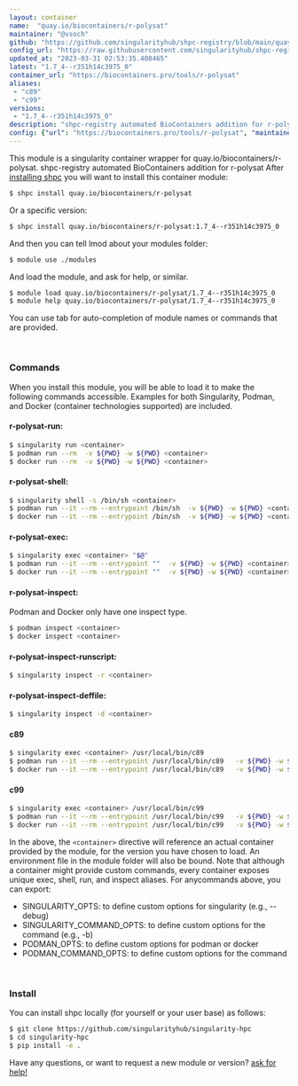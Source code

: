 ```yaml
---
layout: container
name:  "quay.io/biocontainers/r-polysat"
maintainer: "@vsoch"
github: "https://github.com/singularityhub/shpc-registry/blob/main/quay.io/biocontainers/r-polysat/container.yaml"
config_url: "https://raw.githubusercontent.com/singularityhub/shpc-registry/main/quay.io/biocontainers/r-polysat/container.yaml"
updated_at: "2023-03-31 02:53:35.408465"
latest: "1.7_4--r351h14c3975_0"
container_url: "https://biocontainers.pro/tools/r-polysat"
aliases:
 - "c89"
 - "c99"
versions:
 - "1.7_4--r351h14c3975_0"
description: "shpc-registry automated BioContainers addition for r-polysat"
config: {"url": "https://biocontainers.pro/tools/r-polysat", "maintainer": "@vsoch", "description": "shpc-registry automated BioContainers addition for r-polysat", "latest": {"1.7_4--r351h14c3975_0": "sha256:ce4b7a2a8ec1c3d6883f3c7cf9f234abbb9830d8225374abd99f8fea127b3d4b"}, "tags": {"1.7_4--r351h14c3975_0": "sha256:ce4b7a2a8ec1c3d6883f3c7cf9f234abbb9830d8225374abd99f8fea127b3d4b"}, "docker": "quay.io/biocontainers/r-polysat", "aliases": {"c89": "/usr/local/bin/c89", "c99": "/usr/local/bin/c99"}}
---
```


This module is a singularity container wrapper for quay.io/biocontainers/r-polysat.
shpc-registry automated BioContainers addition for r-polysat
After [installing shpc](#install) you will want to install this container module:


```bash
$ shpc install quay.io/biocontainers/r-polysat
```

Or a specific version:

```bash
$ shpc install quay.io/biocontainers/r-polysat:1.7_4--r351h14c3975_0
```

And then you can tell lmod about your modules folder:

```bash
$ module use ./modules
```

And load the module, and ask for help, or similar.

```bash
$ module load quay.io/biocontainers/r-polysat/1.7_4--r351h14c3975_0
$ module help quay.io/biocontainers/r-polysat/1.7_4--r351h14c3975_0
```

You can use tab for auto-completion of module names or commands that are provided.

<br>

### Commands

When you install this module, you will be able to load it to make the following commands accessible.
Examples for both Singularity, Podman, and Docker (container technologies supported) are included.

#### r-polysat-run:

```bash
$ singularity run <container>
$ podman run --rm  -v ${PWD} -w ${PWD} <container>
$ docker run --rm  -v ${PWD} -w ${PWD} <container>
```

#### r-polysat-shell:

```bash
$ singularity shell -s /bin/sh <container>
$ podman run --it --rm --entrypoint /bin/sh  -v ${PWD} -w ${PWD} <container>
$ docker run --it --rm --entrypoint /bin/sh  -v ${PWD} -w ${PWD} <container>
```

#### r-polysat-exec:

```bash
$ singularity exec <container> "$@"
$ podman run --it --rm --entrypoint ""  -v ${PWD} -w ${PWD} <container> "$@"
$ docker run --it --rm --entrypoint ""  -v ${PWD} -w ${PWD} <container> "$@"
```

#### r-polysat-inspect:

Podman and Docker only have one inspect type.

```bash
$ podman inspect <container>
$ docker inspect <container>
```

#### r-polysat-inspect-runscript:

```bash
$ singularity inspect -r <container>
```

#### r-polysat-inspect-deffile:

```bash
$ singularity inspect -d <container>
```


#### c89

```bash
$ singularity exec <container> /usr/local/bin/c89
$ podman run --it --rm --entrypoint /usr/local/bin/c89   -v ${PWD} -w ${PWD} <container> -c " $@"
$ docker run --it --rm --entrypoint /usr/local/bin/c89   -v ${PWD} -w ${PWD} <container> -c " $@"
```


#### c99

```bash
$ singularity exec <container> /usr/local/bin/c99
$ podman run --it --rm --entrypoint /usr/local/bin/c99   -v ${PWD} -w ${PWD} <container> -c " $@"
$ docker run --it --rm --entrypoint /usr/local/bin/c99   -v ${PWD} -w ${PWD} <container> -c " $@"
```



In the above, the `<container>` directive will reference an actual container provided
by the module, for the version you have chosen to load. An environment file in the
module folder will also be bound. Note that although a container
might provide custom commands, every container exposes unique exec, shell, run, and
inspect aliases. For anycommands above, you can export:

 - SINGULARITY_OPTS: to define custom options for singularity (e.g., --debug)
 - SINGULARITY_COMMAND_OPTS: to define custom options for the command (e.g., -b)
 - PODMAN_OPTS: to define custom options for podman or docker
 - PODMAN_COMMAND_OPTS: to define custom options for the command

<br>

### Install

You can install shpc locally (for yourself or your user base) as follows:

```bash
$ git clone https://github.com/singularityhub/singularity-hpc
$ cd singularity-hpc
$ pip install -e .
```

Have any questions, or want to request a new module or version? [ask for help!](https://github.com/singularityhub/singularity-hpc/issues)